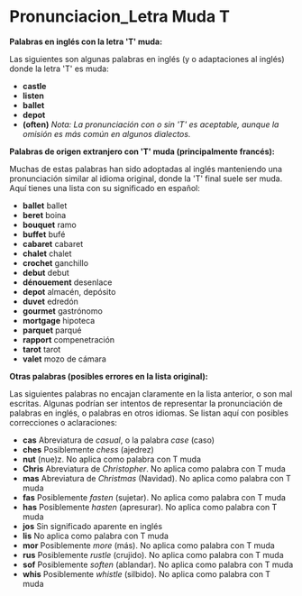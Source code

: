 # Pronunciacion_Letra Muda T



**Palabras en inglés con la letra 'T' muda:**

Las siguientes son algunas palabras en inglés (y o adaptaciones al inglés) donde la letra 'T' es muda:

*   **castle**
*   **listen**
*   **ballet**
*   **depot**
*   **(often)** *Nota: La pronunciación con o sin 'T' es aceptable, aunque la omisión es más común en algunos dialectos.*

**Palabras de origen extranjero con 'T' muda (principalmente francés):**

Muchas de estas palabras han sido adoptadas al inglés manteniendo una pronunciación similar al idioma original, donde la 'T' final suele ser muda. Aquí tienes una lista con su significado en español:

*   **ballet**    ballet
*   **beret**    boina
*   **bouquet**    ramo
*   **buffet**    bufé
*   **cabaret**    cabaret
*   **chalet**    chalet
*   **crochet**    ganchillo
*   **debut**    debut
*   **dénouement**    desenlace
*   **depot**    almacén, depósito
*   **duvet**    edredón
*   **gourmet**    gastrónomo
*   **mortgage**    hipoteca
*   **parquet**    parqué
*   **rapport**    compenetración
*   **tarot**    tarot
*   **valet**    mozo de cámara

**Otras palabras (posibles errores en la lista original):**

Las siguientes palabras no encajan claramente en la lista anterior, o son mal escritas. Algunas podrían ser intentos de representar la pronunciación de palabras en inglés, o palabras en otros idiomas. Se listan aquí con posibles correcciones o aclaraciones:

*   **cas**     Abreviatura de *casual*, o la palabra *case* (caso)
*   **ches**    Posiblemente *chess* (ajedrez)
*   **nut**     (nue)z. No aplica como palabra con T muda
*   **Chris**    Abreviatura de *Christopher*.  No aplica como palabra con T muda
*   **mas**    Abreviatura de *Christmas* (Navidad). No aplica como palabra con T muda
*   **fas**    Posiblemente *fasten* (sujetar). No aplica como palabra con T muda
*   **has**    Posiblemente *hasten* (apresurar). No aplica como palabra con T muda
*   **jos**    Sin significado aparente en inglés
*   **lis**    No aplica como palabra con T muda
*   **mor**     Posiblemente *more* (más). No aplica como palabra con T muda
*   **rus**    Posiblemente *rustle* (crujido). No aplica como palabra con T muda
*   **sof**    Posiblemente *soften* (ablandar). No aplica como palabra con T muda
*   **whis**    Posiblemente *whistle* (silbido). No aplica como palabra con T muda

